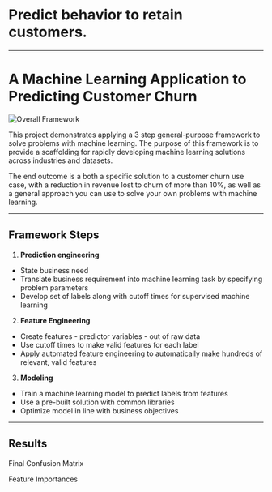 # Predict behavior to retain customers.
---
# A Machine Learning Application to Predicting Customer Churn

![Overall Framework](https://i.ibb.co/c8MFc7x/2.jpg)


This project demonstrates applying a 3 step general-purpose framework to solve problems with machine learning. The purpose of this framework is to provide a scaffolding for rapidly developing machine learning solutions across industries and datasets.

The end outcome is a both a specific solution to a customer churn use case, with a reduction in revenue lost to churn of more than 10%, as well as a general approach you can use to solve your own problems with machine learning.

---

## Framework Steps

1.	**Prediction engineering**
-	State business need
-	Translate business requirement into machine learning task by specifying problem parameters
-	Develop set of labels along with cutoff times for supervised machine learning
2.	**Feature Engineering**
-	Create features - predictor variables - out of raw data
-	Use cutoff times to make valid features for each label
-	Apply automated feature engineering to automatically make hundreds of relevant, valid features
3.	**Modeling**
-	Train a machine learning model to predict labels from features
-	Use a pre-built solution with common libraries
-	Optimize model in line with business objectives
---

## Results
Final Confusion Matrix


Feature Importances
